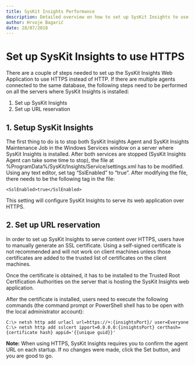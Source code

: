 ```yaml
---
title: SysKit Insights Performance
description: Detailed overview on how to set up SysKit Insights to use HTTPS.
author: Hrvoje Bagarić
date: 28/07/2018
---
```


# Set up SysKit Insights to use HTTPS

There are a couple of steps needed to set up the SysKit Insights Web Application to use HTTPS instead of HTTP. If there are multiple agents connected to the same database, the following steps need to be performed on all the servers where SysKit Insights is installed:

1. Set up SysKit Insights
2. Set up URL reservation 

## 1. Setup SysKit Insights

The first thing to do is to stop both SysKit Insights Agent and SysKit Insights Maintenance Job in the Windows Services window on a server where SysKit Insights is installed. After both services are stopped \(SysKit Insights Agent can take some time to stop\), the file at %ProgramData%/SysKit/Insights/Service/settings.xml has to be modified. Using any text editor, set tag “SslEnabled” to “true”. After modifying the file, there needs to be the following tag in the file:

```markup
<SslEnabled>true</SslEnabled>
```

This setting will configure SysKit Insights to serve its web application over HTTPS.

## 2. Set up URL reservation

In order to set up SysKit Insights to serve content over HTTPS, users have to manually generate an SSL certificate. Using a self-signed certificate is not recommended and will not work on client machines unless those certificates are added to the trusted list of certificates on the client machines.

Once the certificate is obtained, it has to be installed to the Trusted Root Certification Authorities on the server that is hosting the SysKit Insights web application.

After the certificate is installed, users need to execute the following commands \(the command prompt or PowerShell shell has to be open with the local administrator account\):

```text
C:\> netsh http add urlacl url=https://+:{insightsPort}/ user=Everyone
C:\> netsh http add sslcert ipport=0.0.0.0:{insightsPort} certhash={certificate hash} appid='{{unique guid}}'
```

**Note:** When using HTTPS, SysKit Insights requires you to confirm the agent URL on each startup. If no changes were made, click the Set button, and you are good to go.

